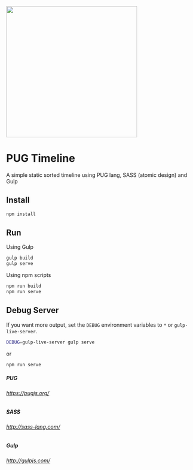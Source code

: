<img src="https://camo.githubusercontent.com/a43de8ca816e78b1c2666f7696f449b2eeddbeca/68747470733a2f2f63646e2e7261776769742e636f6d2f7075676a732f7075672d6c6f676f2f656563343336636565386664396431373236643738333963626539396431663639343639326330632f5356472f7075672d66696e616c2d6c6f676f2d5f2d636f6c6f75722d3132382e737667" height="350">

# PUG Timeline
A simple static sorted timeline using PUG lang, SASS (atomic design) and Gulp

## Install
```sh
npm install
```

## Run
Using Gulp
```sh
gulp build
gulp serve
```
Using npm scripts
```sh
npm run build
npm run serve
```

## Debug Server
If you want more output, set the `DEBUG` environment variables to `*` or `gulp-live-server`.
```sh
DEBUG=gulp-live-server gulp serve
```
or
```sh
npm run serve
```


##### PUG
###### https://pugjs.org/

##### SASS
###### http://sass-lang.com/

##### Gulp
###### http://gulpjs.com/
